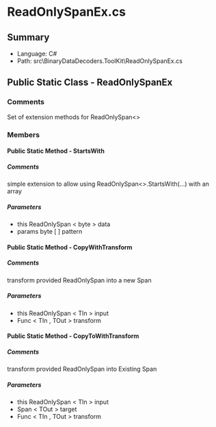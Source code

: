 ﻿# ReadOnlySpanEx.cs

## Summary

* Language: C#
* Path: src\BinaryDataDecoders.ToolKit\ReadOnlySpanEx.cs

## Public Static Class - ReadOnlySpanEx

### Comments

 <summary>
 Set of extension methods for ReadOnlySpan&lt;&gt;
 </summary>

### Members

#### Public Static Method - StartsWith

##### Comments

 <summary>
 simple extension to allow using ReadOnlySpan&lt;&gt;.StartsWith(...) with an array
 </summary>
 <paramname="data"></param>
 <paramname="pattern"></param>
 <returns></returns>

#####  Parameters

 - this ReadOnlySpan < byte > data 
 - params byte [  ] pattern 

#### Public Static Method - CopyWithTransform

##### Comments

 <summary>
  transform provided ReadOnlySpan<typeparamrefname="TIn"/> into a new Span<typeparamrefname="TOut"/>
 </summary>
 <typeparamname="TIn"></typeparam>
 <typeparamname="TOut"></typeparam>
 <paramname="input"></param>
 <paramname="transform"></param>
 <returns></returns>

#####  Parameters

 - this ReadOnlySpan < TIn > input 
 - Func < TIn , TOut > transform 

#### Public Static Method - CopyToWithTransform

##### Comments

 <summary>
 transform provided ReadOnlySpan<typeparamrefname="TIn"/> into Existing Span<typeparamrefname="TOut"/>
 </summary>
 <typeparamname="TIn"></typeparam>
 <typeparamname="TOut"></typeparam>
 <paramname="input"></param>
 <paramname="target"></param>
 <paramname="transform"></param>

#####  Parameters

 - this ReadOnlySpan < TIn > input 
 - Span < TOut > target 
 - Func < TIn , TOut > transform 

